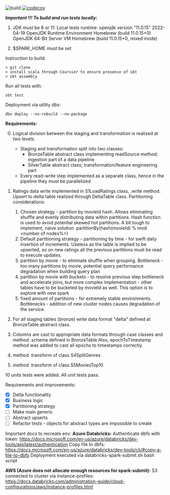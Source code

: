 ![build](https://github.com/lastseenjustnow/movie-lens-databricks/actions/workflows/scala.yml/badge.svg)
[![codecov](https://codecov.io/gh/lastseenjustnow/movie-lens-databricks/branch/master/graph/badge.svg)](https://codecov.io/gh/lastseenjustnow/movie-lens-databricks)

***Important !!! To build and run tests locally:***

1. JDK must be 8 or 11:
   Local tests runtime:
   openjdk version "11.0.15" 2022-04-19 OpenJDK Runtime Environment Homebrew (build 11.0.15+0)
   OpenJDK 64-Bit Server VM Homebrew (build 11.0.15+0, mixed mode)

2. $SPARK_HOME must be set

Instruction to build:

```
> git clone
> install scala through Coursier to ensure presence of sbt
> sbt assembly
```

Run all tests with:

```
sbt test
```

Deployment via utility dbx:

```
dbx deploy --no-rebuild --no-package
```

**Requirements:**

0. Logical division between the staging and transformation is realized at two levels.

    - Staging and transformation split into two classes:
        - BronzeTable abstract class implementing readSource method; ingestion part of a data pipeline
        - SilverTable abstract class; transformation/feature engineering part
    - Every read-write step implemented as a separate class, hence in the pipeline they must be parallelized

1. Ratings data write implemented in S1LoadRatings class, .write method. Upsert to delta table realized through
   DeltaTable class. Partitioning considerations:
    1. Chosen strategy - partition by movieId hash. Allows eliminating shuffle and evenly distributing data within
       partitions. Hash function is used to avoid potential skewed hot partitions. A bit tough to implement, naive
       solution .partitionBy(hash(movieId) % mod <number of nodes%>)
    2. Default partitioning strategy - partitioning by time - for swift daily insertion of increments. Useless as the
       table is implied to be upserted, so on new ratings all the previous partitions must be read to execute updates.
    3. partition by movie - to eliminate shuffle when grouping. Bottleneck - too many partitions by movie, potential
       query performance degradation when building query plan
    4. partition by movie with buckets - to resolve previous step bottleneck and accelerate joins, but more complex
       implementation - other tables have to be bucketed by movieId as well. This option is to explore with new spark
    5. fixed amount of partitions - for extremely stable environments. Bottlenecks - addition of new cluster nodes
       causes degradation of the service.

2. For all staging tables (bronze) write data format "delta" defined at BronzeTable abstract class.
3. Columns are cast to appropriate data formats through case classes and method .schema defined in BronzeTable Also,
   epochToTimestamp method was added to cast all epochs to timestamps correctly.

4. method .transform of class S4SplitGenres
5. method .transform of class S5MoviesTop10

10 units tests were added. All unit tests pass.


Requirements and improvements:

- [x] Delta functionality
- [x] Business logic
- [x] Partitioning strategy
- [ ] Make main generic
- [ ] Abstract upserts
- [ ] Refactor tests - objects for abstract types are impossible to create

Important docs to recreate env:
**Azure Databricks:**
Authenticate dbfs with token: https://docs.microsoft.com/en-us/azure/databricks/dev-tools/api/latest/authentication
Copy file to dbfs: https://docs.microsoft.com/en-us/azure/databricks/dev-tools/cli/#copy-a-file-to-dbfs
Deployment executed via databricks-spark-submit.sh bash script

**AWS (Azure does not allocate enough resources for spark-submit):**
S3 connected to cluster via instance-profiles:
https://docs.databricks.com/administration-guide/cloud-configurations/aws/instance-profiles.html
